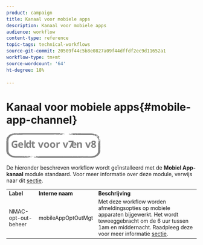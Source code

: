 ```yaml
---
product: campaign
title: Kanaal voor mobiele apps
description: Kanaal voor mobiele apps
audience: workflow
content-type: reference
topic-tags: technical-workflows
source-git-commit: 20509f44c5b8e0827a09f44dffdf2ec9d11652a1
workflow-type: tm+mt
source-wordcount: '64'
ht-degree: 18%

---
```



# Kanaal voor mobiele apps{#mobile-app-channel}

![](../../assets/common.svg)

De hieronder beschreven workflow wordt geïnstalleerd met de **Mobiel App-kanaal** module standaard. Voor meer informatie over deze module, verwijs naar dit [sectie](../../delivery/using/about-mobile-app-channel.md).

<table> 
 <tbody> 
  <tr> 
   <td> <strong>Label</strong><br /> </td> 
   <td> <strong>Interne naam</strong><br /> </td> 
   <td> <strong>Beschrijving</strong><br /> </td> 
  </tr> 
  <tr> 
   <td> <span class="uicontrol">NMAC-opt-out-beheer</span> <br /> </td> 
   <td> <span class="uicontrol">mobileAppOptOutMgt</span> <br /> </td> 
   <td> Met deze workflow worden afmeldingsopties op mobiele apparaten bijgewerkt. Het wordt teweeggebracht om de 6 uur tussen 1am en middernacht. Raadpleeg deze voor meer informatie <a href="../../delivery/using/understanding-quarantine-management.md#push-notification-quarantines">sectie</a>.<br /> </td> 
  </tr> 
 </tbody> 
</table>

